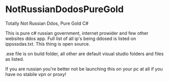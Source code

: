 # NotRussianDodosPureGold
Totally Not Russian Ddos, Pure Gold C#

This is pure c# russian government, internet prowider and few other websites ddos app.
Full list of all ip's being ddosed is listed on ippsssdas.txt.
This thing is open source.

.exe file is on build folder, all other are default visual studio folders and files as listed.

If you are russian you're better not be launching this on your pc at all if you have no stabile vpn or proxy!
